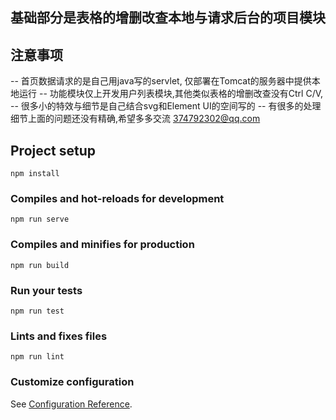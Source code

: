 ## 基础部分是表格的增删改查本地与请求后台的项目模块


## 注意事项
  -- 首页数据请求的是自己用java写的servlet, 仅部署在Tomcat的服务器中提供本地运行
  -- 功能模块仅上开发用户列表模块,其他类似表格的增删改查没有Ctrl C/V,
  -- 很多小的特效与细节是自己结合svg和Element UI的空间写的
  -- 有很多的处理细节上面的问题还没有精确,希望多多交流 374792302@qq.com





## Project setup
```
npm install
```

### Compiles and hot-reloads for development
```
npm run serve
```

### Compiles and minifies for production
```
npm run build
```

### Run your tests
```
npm run test
```

### Lints and fixes files
```
npm run lint
```

### Customize configuration
See [Configuration Reference](https://cli.vuejs.org/config/).
